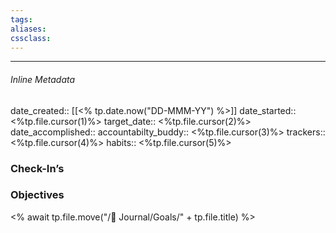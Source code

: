 ```yaml
---
tags:
aliases:
cssclass: 
---
```

---

###### Inline Metadata 
date_created:: [[<% tp.date.now("DD-MMM-YY") %>]]
date_started:: <%tp.file.cursor(1)%>
target_date:: <%tp.file.cursor(2)%>
date_accomplished::
accountabilty_buddy:: <%tp.file.cursor(3)%>
trackers:: <%tp.file.cursor(4)%>
habits:: <%tp.file.cursor(5)%>

### Check-In’s
### Objectives


<% await tp.file.move("/🌱 Journal/Goals/" + tp.file.title) %>




